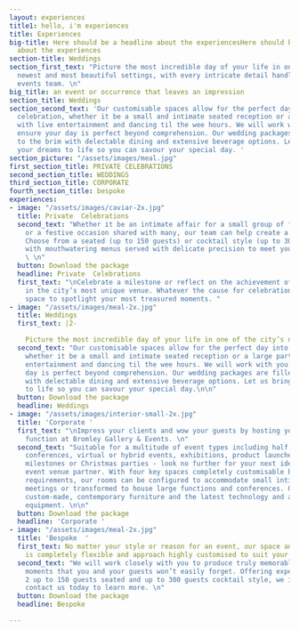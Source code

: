 ```yaml
---
layout: experiences
title1: hello, i'm experiences
title: Experiences
big-title: Here should be a headline about the experiencesHere should be a headline
  about the experiences
section-title: Weddings
section_first_text: "Picture the most incredible day of your life in one of the city’s
  newest and most beautiful settings, with every intricate detail handled by our experienced
  events team. \n"
big_title: an event or occurrence that leaves an impression
section_title: Weddings
section_second_text: 'Our customisable spaces allow for the perfect day into night
  celebration, whether it be a small and intimate seated reception or a large party
  with live entertainment and dancing til the wee hours. We will work with you to
  ensure your day is perfect beyond comprehension. Our wedding packages are filled
  to the brim with delectable dining and extensive beverage options. Let us bring
  your dreams to life so you can savour your special day. '
section_picture: "/assets/images/meal.jpg"
first_section_title: PRIVATE CELEBRATIONS
second_section_title: WEDDINGS
third_section_title: CORPORATE
fourth_section_title: bespoke
experiences:
- image: "/assets/images/caviar-2x.jpg"
  title: Private  Celebrations
  second_text: "Whether it be an intimate affair for a small group of friends or family
    or a festive occasion shared with many, our team can help create a flawless celebration.
    Choose from a seated (up to 150 guests) or cocktail style (up to 300 guests) event
    with mouthwatering menus served with delicate precision to meet your unique requirements.
    \ \n"
  button: Download the package
  headline: Private  Celebrations
  first_text: "\nCelebrate a milestone or reflect on the achievement of a loved one
    in the city’s most unique venue. Whatever the cause for celebration, we have the
    space to spotlight your most treasured moments. "
- image: "/assets/images/meal-2x.jpg"
  title: Weddings
  first_text: |2-

    Picture the most incredible day of your life in one of the city’s newest and most beautiful settings with every intricate detail handled by our experienced events team.
  second_text: "Our customisable spaces allow for the perfect day into night celebration
    whether it be a small and intimate seated reception or a large party with live
    entertainment and dancing til the wee hours. We will work with you to ensure your
    day is perfect beyond comprehension. Our wedding packages are filled to the brim
    with delectable dining and extensive beverage options. Let us bring your dreams
    to life so you can savour your special day.\n\n"
  button: Download the package
  headline: Weddings
- image: "/assets/images/interior-small-2x.jpg"
  title: 'Corporate '
  first_text: "\nImpress your clients and wow your guests by hosting your next corporate
    function at Bromley Gallery & Events. \n"
  second_text: "Suitable for a multitude of event types including half, full or multi-day
    conferences, virtual or hybrid events, exhibitions, product launches, company
    milestones or Christmas parties - look no further for your next ideal corporate
    event venue partner. With four key spaces completely customisable based on your
    requirements, our rooms can be configured to accommodate small intimate boardroom
    meetings or transformed to house large functions and conferences. Our space offers
    custom-made, contemporary furniture and the latest technology and audio visual
    equipment. \n\n"
  button: Download the package
  headline: 'Corporate '
- image: "/assets/images/meal-2x.jpg"
  title: 'Bespoke  '
  first_text: No matter your style or reason for an event, our space and offering
    is completely flexible and approach highly customised to suit your specific needs.
  second_text: "We will work closely with you to produce truly memorable and unique
    moments that you and your guests won’t easily forget. Offering experiences from
    2 up to 150 guests seated and up to 300 guests cocktail style, we invite you to
    contact us today to learn more. \n"
  button: Download the package
  headline: Bespoke

---
```

